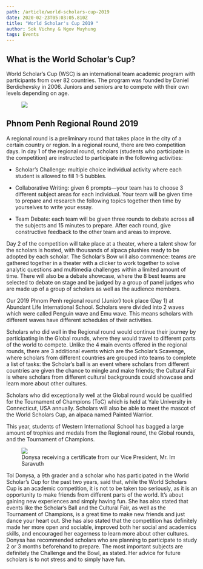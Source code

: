 ```yaml
---
path: /article/world-scholars-cup-2019
date: 2020-02-23T05:03:05.810Z
title: "World Scholar's Cup 2019 "
author: Sok Vichny & Ngov Muyhung
tags: Events
---
```

## What is the World Scholar’s Cup?

World Scholar’s Cup (WSC) is an international team academic program with participants from over 82 countries. The program was founded by Daniel Berdichevsky in 2006. Juniors and seniors are to compete with their own levels depending on age. 

<figure><img src="https://masayashinoda.github.io/wis-news/images/wsc-2019-1.jpg"></img></figure>

## Phnom Penh Regional Round 2019

 A regional round is a preliminary round that takes place in the city of a certain country or region. In a regional round, there are two competition days. In day 1 of the regional round, scholars (students who participate in the competition) are instructed to participate in the following activities:

* Scholar’s Challenge: multiple choice individual activity where each student is allowed to fill 1-5 bubbles.

* Collaborative Writing: given 6 prompts—your team has to choose 3 different subject areas for each individual. Your team will be given time to prepare and research the following topics together then time by yourselves to write your essay.

* Team Debate: each team will be given three rounds to debate across all the subjects and 15 minutes to prepare. After each round, give constructive feedback to the other team and areas to improve.


Day 2 of the competition will take place at a theater, where a talent show for the scholars is hosted, with thousands of alpaca plushies ready to be adopted by each scholar. The Scholar’s Bow will also commence: teams are gathered together in a theater with a clicker to work together to solve analytic questions and multimedia challenges within a limited amount of time. There will also be a debate showcase, where the 8 best teams are selected to debate on stage and be judged by a group of panel judges who are made up of a group of scholars as well as the audience members.

Our 2019 Phnom Penh regional round (Junior) took place (Day 1) at Abundant Life International School. Scholars were divided into 2 waves which were called Penguin wave and Emu wave. This means scholars with different waves have different schedules of their activities.

Scholars who did well in the Regional round would continue their journey by participating in the Global rounds, where they would travel to different parts of the world to compete. Unlike the 4 main events offered in the regional rounds, there are 3 additional events which are the Scholar’s Scavenge, where scholars from different countries are grouped into teams to complete a list of tasks: the Scholar’s ball is an event where scholars from different countries are given the chance to mingle and make friends; the Cultural Fair is where scholars from different cultural backgrounds could showcase and learn more about other cultures.

Scholars who did exceptionally well at the Global round would be qualified for the Tournament of Champions (ToC) which is held at Yale University in Connecticut, USA annually. Scholars will also be able to meet the mascot of the World Scholars Cup, an alpaca named Painted Warrior.

This year, students of Western International School has bagged a large amount of trophies and medals from the Regional round, the Global rounds, and the Tournament of Champions. 

<figure><img src="https://masayashinoda.github.io/wis-news/images/wsc-2019-2.jpg"></img><figcaption>Donysa receiving a certificate from our Vice President, Mr. Im Saravuth </figcaption></figure>

Tol Donysa, a 9th grader and a scholar who has participated in the World Scholar’s Cup for the past two years, said that, while the World Scholars Cup is an academic competition, it is not to be taken too seriously, as it is an opportunity to make friends from different parts of the world. It’s about gaining new experiences and simply having fun. She has also stated that events like the Scholar’s Ball and the Cultural Fair, as well as the Tournament of Champions, is a great time to make new friends and just dance your heart out. She has also stated that the competition has definitely made her more open and sociable, improved both her social and academics skills, and encouraged her eagerness to learn more about other cultures. Donysa has recommended scholars who are planning to participate to study 2 or 3 months beforehand to prepare. The most important subjects are definitely the Challenge and the Bowl, as stated. Her advice for future scholars is to not stress and to simply have fun. 